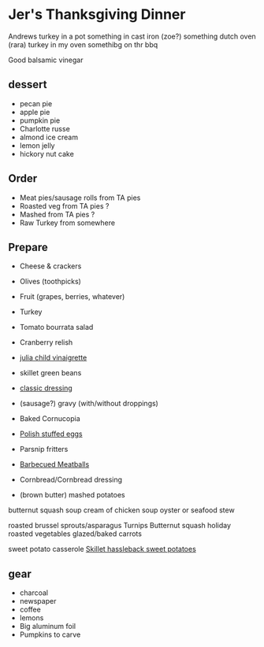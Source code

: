 # Jer's Thanksgiving Dinner

Andrews turkey in a pot
something in cast iron (zoe?)
something dutch oven (rara)
turkey in my oven
somethibg on thr bbq


Good balsamic vinegar

## dessert

- pecan pie
- apple pie
- pumpkin pie
- Charlotte russe
- almond ice cream
- lemon jelly
- hickory nut cake

## Order

- Meat pies/sausage rolls from TA pies
- Roasted veg from TA pies ?
- Mashed from TA pies ?
- Raw Turkey from somewhere

## Prepare

- Cheese & crackers
- Olives (toothpicks)
- Fruit (grapes, berries, whatever)
- Turkey
- Tomato bourrata salad
- Cranberry relish
- [julia child vinaigrette](https://www.newsobserver.com/living/article210606649.html)
- skillet green beans
- [classic dressing](https://www.bonappetit.com/recipe/simple-is-best-dressing)


- (sausage?) gravy (with/without droppings)
- Baked Cornucopia
- [Polish stuffed eggs](https://www.thespruceeats.com/polish-stuffed-eggs-jajka-faszerowany-recipe-1135637)
- Parsnip fritters
- [Barbecued Meatballs](https://www.tasteofhome.com/recipes/barbecued-meatballs/)
- Cornbread/Cornbread dressing
- (brown butter) mashed potatoes

butternut squash soup
cream of chicken soup
oyster or seafood stew

roasted brussel sprouts/asparagus
Turnips
Butternut squash
holiday roasted vegetables
glazed/baked carrots

sweet potato casserole
[Skillet hassleback sweet potatoes](https://www.tasteofhome.com/recipes/skillet-hasselback-sweet-potatoes/)










## gear

- charcoal
- newspaper
- coffee
- lemons
- Big aluminum foil
- Pumpkins to carve
